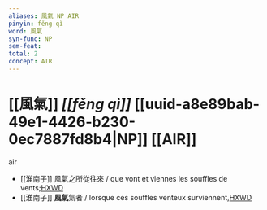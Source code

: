 ```yaml
---
aliases: 風氣 NP AIR
pinyin: fěng qì
word: 風氣
syn-func: NP
sem-feat: 
total: 2
concept: AIR 
---
```

# [[風氣]] *[[fěng qì]]*  [[uuid-a8e89bab-49e1-4426-b230-0ec7887fd8b4|NP]] [[AIR]]
air
 - [[淮南子]] 風氣之所從往來 / que vont et viennes les souffles de vents;[HXWD](https://hxwd.org/textview.html?location=KR3j0010_tls_013-33a.47)
 - [[淮南子]] **風氣**氣者 / lorsque ces souffles venteux surviennent,[HXWD](https://hxwd.org/textview.html?location=KR3j0010_tls_013-33a.48)